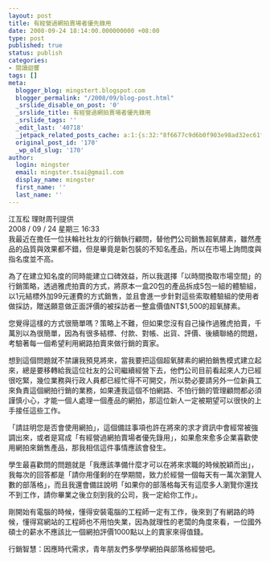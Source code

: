 ```yaml
---
layout: post
title: 有經營過網拍賣場者優先錄用
date: 2008-09-24 18:14:00.000000000 +08:00
type: post
published: true
status: publish
categories:
- 閱讀迴響
tags: []
meta:
  blogger_blog: mingstert.blogspot.com
  blogger_permalink: "/2008/09/blog-post.html"
  _srslide_disable_on_post: '0'
  _srslide_title: 有經營過網拍賣場者優先錄用
  _srslide_tags: ''
  _edit_last: '40718'
  _jetpack_related_posts_cache: a:1:{s:32:"8f6677c9d6b0f903e98ad32ec61f8deb";a:2:{s:7:"expires";i:1453595835;s:7:"payload";a:3:{i:0;a:1:{s:2:"id";i:73;}i:1;a:1:{s:2:"id";i:67;}i:2;a:1:{s:2:"id";i:29;}}}}
  original_post_id: '170'
  _wp_old_slug: '170'
author:
  login: mingster
  email: mingster.tsai@gmail.com
  display_name: mingster
  first_name: ''
  last_name: ''
---
```

<p>江亙松 理財周刊提供<br />2008 / 09 / 24 星期三 16:33<br />我最近在擔任一位扶輪社社友的行銷執行顧問，替他們公司銷售超氧酵素，雖然產品的品質與效果都不錯，但是畢竟是新包裝的不知名產品，所以在市場上詢問度與指名度並不高。</p>
<p>為了在建立知名度的同時能建立口碑效益，所以我選擇「以時間換取市場空間」的行銷策略，透過雅虎拍賣的方式，將原本一盒20包的產品拆成5包一組的體驗組，以1元結標外加99元運費的方式銷售，並且會進一步針對這些索取體驗組的使用者做採訪，贈送願意做正面評價的被採訪者一整盒價值NT$1,500的超氧酵素。</p>
<p>您覺得這樣的方式很簡單嗎？策略上不難，但如果您沒有自己操作過雅虎拍賣，千萬別以為很簡單，因為有很多結標、付款、對帳、出貨、評價、後續聯絡的問題，考驗著每一個希望利用網路拍賣來做行銷的賣家。</p>
<p>想到這個問題就不禁讓我預見將來，當我要把這個超氧酵素的網拍銷售模式建立起來，總是要移轉給我這位社友的公司繼續經營下去，他們公司目前看起來人力已經很吃緊，幾位業務與行政人員都已經忙得不可開交，所以勢必要請另外一位新員工來負責這個網拍行銷的業務，如果連我這個不怕網路、不怕行銷的管理顧問都必須謹慎小心，才能一個人處理一個產品的網拍，那這位新人一定被期望可以很快的上手接任這些工作。</p>
<p>「請註明您是否會使用網拍」，這個備註事項也許在將來的求才資訊中會經常被強調出來，或者是寫成「有經營過網拍賣場者優先錄用」，如果愈來愈多企業喜歡使用網拍來銷售產品，那我相信這件事情應該會發生。</p>
<p>學生最喜歡問的問題就是「我應該準備什麼才可以在將來求職的時候脫穎而出」，我每次的回答都是「請你用僅剩的在學期間，致力於經營一個每天有一萬次瀏覽人數的部落格」，而且我還會備註說明「<span class="highlight">如果你的部落格每天有這麼多人瀏覽你還找不到工作，請你畢業之後立刻到我的公司，我一定給你工作</span>」。</p>
<p>剛開始有電腦的時候，懂得安裝電腦的工程師一定有工作，後來到了有網路的時候，懂得寫網站的工程師也不用怕失業，因為就理性的老闆的角度來看，一位國外碩士的薪水不應該比一個網拍評價1000點以上的賣家來得值錢。</p>
<p>行銷智慧：因應時代需求，青年朋友們多學學網拍與部落格經營吧。</p>
